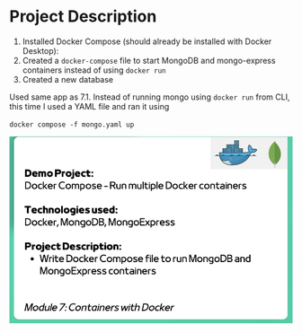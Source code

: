 # Project Description

1. Installed Docker Compose (should already be installed with Docker Desktop):
2. Created a `docker-compose` file to start MongoDB and mongo-express containers instead of using `docker run`
3. Created a new database

Used same app as 7.1. Instead of running mongo using `docker run` from CLI, this time I used a YAML file and ran it using

`docker compose -f mongo.yaml up`


![Project](images/7.2.png)

